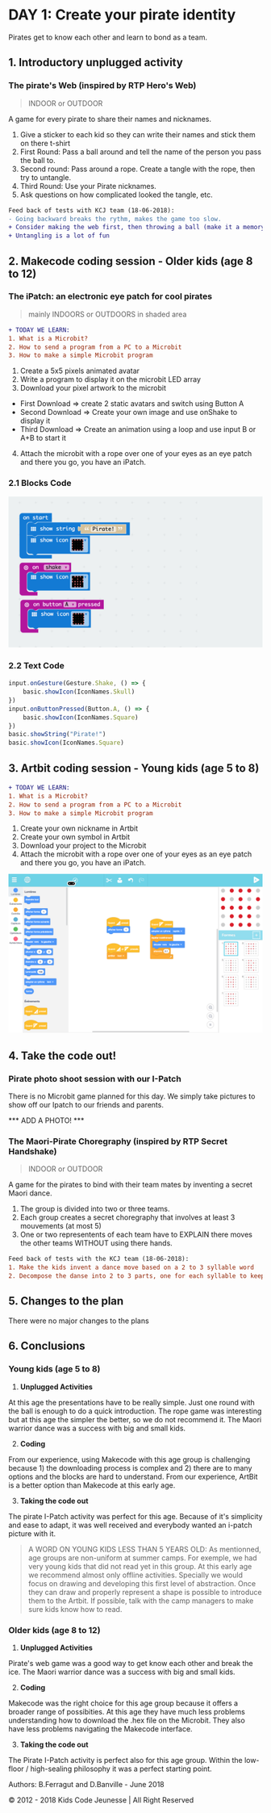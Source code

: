 # DAY 1: Create your pirate identity

Pirates get to know each other and learn to bond as a team.

## 1. Introductory unplugged activity 

### The pirate's Web (inspired by RTP Hero's Web)

> INDOOR or OUTDOOR

A game for every pirate to share their names and nicknames.

1) Give a sticker to each kid so they can write their names and stick them on there t-shirt
2) First Round: Pass a ball around and tell the name of the person you pass the ball to. 
3) Second round: Pass around a rope. Create a tangle with the rope, then try to untangle.
4) Third Round: Use your Pirate nicknames.
5) Ask questions on how complicated looked the tangle, etc.

```diff
Feed back of tests with KCJ team (18-06-2018): 
- Going backward breaks the rythm, makes the game too slow.
+ Consider making the web first, then throwing a ball (make it a memory game)
+ Untangling is a lot of fun
```
## 2. Makecode coding session - Older kids (age 8 to 12)

### The iPatch: an electronic eye patch for cool pirates

> mainly INDOORS or OUTDOORS in shaded area

```diff
+ TODAY WE LEARN:
1. What is a Microbit? 
2. How to send a program from a PC to a Microbit
3. How to make a simple Microbit program
```

1. Create a 5x5 pixels animated avatar
2. Write a program to display it on the microbit LED array
3. Download your pixel artwork to the microbit
- First Download => create 2 static avatars and switch using Button A
- Second Download => Create your own image and use onShake to display it
- Third Download => Create an animation using a loop and use input B or A+B to start it

4. Attach the microbit with a rope over one of your eyes as an eye patch and there you go, you have an iPatch.

### 2.1 Blocks Code
![Blocks Code](./images/Day1-blocks.png)
### 2.2 Text Code
```javascript
input.onGesture(Gesture.Shake, () => {
    basic.showIcon(IconNames.Skull)
})
input.onButtonPressed(Button.A, () => {
    basic.showIcon(IconNames.Square)
})
basic.showString("Pirate!")
basic.showIcon(IconNames.Square)
```

## 3. Artbit coding session - Young kids (age 5 to 8)

```diff
+ TODAY WE LEARN:
1. What is a Microbit? 
2. How to send a program from a PC to a Microbit
3. How to make a simple Microbit program
```

1. Create your own nickname in Artbit
2. Create your own symbol in Artbit
3. Download your project to the Microbit
4. Attach the microbit with a rope over one of your eyes as an eye patch and there you go, you have an iPatch.

![ArtBit Code](./images/ArtBit/Day-1.png)

## 4. Take the code out!

### Pirate photo shoot session with our I-Patch

There is no Microbit game planned for this day. We simply take pictures to show off our Ipatch to our friends and parents.

*** ADD A PHOTO! ***

### The Maori-Pirate Choregraphy (inspired by RTP Secret Handshake)

> INDOOR or OUTDOOR

A game for the pirates to bind with their team mates by inventing a secret Maori dance.

1) The group is divided into two or three teams.
2) Each group creates a secret choregraphy that involves at least 3 mouvements (at most 5)
3) One or two representents of each team have to EXPLAIN there moves the other teams WITHOUT using there hands.

```diff
Feed back of tests with the KCJ team (18-06-2018):
1. Make the kids invent a dance move based on a 2 to 3 syllable word
2. Decompose the danse into 2 to 3 parts, one for each syllable to keep the rythm.
``` 

## 5. Changes to the plan

There were no major changes to the plans

## 6. Conclusions 

### Young kids (age 5 to 8)
1. **Unplugged Activities**

At this age the presentations have to be really simple. Just one round with the ball is enough to do a quick introduction. The rope game was interesting but at this age the simpler the better, so we do not recommend it. The Maori warrior dance was a success with big and small kids.

2. **Coding**

From our experience, using Makecode with this age group is challenging because 1) the downloading process is complex and 2) there are to many options and the blocks are hard to understand. From our experience, ArtBit is a better option than Makecode at this early age.

3. **Taking the code out**

The pirate I-Patch activity was perfect for this age. Because of it's simplicity and ease to adapt, it was well received and everybody wanted an i-patch picture with it.

> A WORD ON YOUNG KIDS LESS THAN 5 YEARS OLD: As mentionned, age groups are non-uniform at summer camps. For exemple, we had very young kids that did not read yet in this group. At this early age we recommend almost only offline activities. Specially we would focus on drawing and developing this first level of abstraction. Once they can draw and properly represent a shape is possible to introduce them to the Artbit. If possible, talk with the camp managers to make sure kids know how to read.


### Older kids (age 8 to 12)
1. **Unplugged Activities**

Pirate's web game was a good way to get know each other and break the ice. The Maori warrior dance was a success with big and small kids.

2. **Coding**

Makecode was the right choice for this age group because it offers a broader range of possibities. At this age they have much less problems understanding how to download the .hex file on the Microbit. They also have less problems navigating the Makecode interface.

3. **Taking the code out**

The Pirate I-Patch activity is perfect also for this age group. Within the low-floor / high-sealing philosophy it was a perfect starting point.




Authors: B.Ferragut and D.Banville - June 2018

© 2012 - 2018 Kids Code Jeunesse | All Right Reserved



